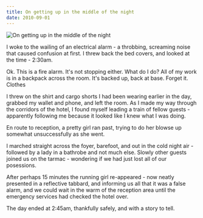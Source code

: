 ```yaml
---
title: On getting up in the middle of the night
date: 2010-09-01
---
```


![On getting up in the middle of the night](https://source.unsplash.com/9ZQzrLWV52M/1600x900)

I woke to the wailing of an electrical alarm - a throbbing, screaming noise that caused confusion at first. I threw back the bed covers, and looked at the time - 2:30am.

Ok. This is a fire alarm. It's not stopping either. What do I do? All of my work is in a backpack across the room. It's backed up, back at base. Forget it. Clothes

I threw on the shirt and cargo shorts I had been wearing earlier in the day, grabbed my wallet and phone, and left the room. As I made my way through the corridors of the hotel, I found myself leading a train of fellow guests - apparently following me because it looked like I knew what I was doing.

En route to reception, a pretty girl ran past, trying to do her blowse up somewhat unsuccessfully as she went.

I marched straight across the foyer, barefoot, and out in the cold night air - followed by a lady in a bathrobe and not much else. Slowly other guests joined us on the tarmac - wondering if we had just lost all of our posessions.

After perhaps 15 minutes the running girl re-appeared - now neatly presented in a reflective tabbard, and informing us all that it was a false alarm, and we could wait in the warm of the reception area until the emergency services had checked the hotel over.

The day ended at 2:45am, thankfully safely, and with a story to tell.